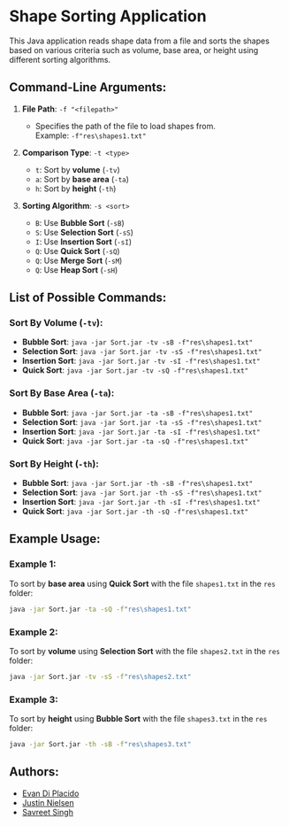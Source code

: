 # Shape Sorting Application

This Java application reads shape data from a file and sorts the shapes based on various criteria such as volume, base area, or height using different sorting algorithms.

## Command-Line Arguments:

1. **File Path**: `-f "<filepath>"`  
   - Specifies the path of the file to load shapes from.  
   Example: `-f"res\shapes1.txt"`

2. **Comparison Type**: `-t <type>`  
   - `t`: Sort by **volume** (`-tv`)  
   - `a`: Sort by **base area** (`-ta`)  
   - `h`: Sort by **height** (`-th`)

3. **Sorting Algorithm**: `-s <sort>`  
   - `B`: Use **Bubble Sort** (`-sB`)  
   - `S`: Use **Selection Sort** (`-sS`)  
   - `I`: Use **Insertion Sort** (`-sI`)  
   - `Q`: Use **Quick Sort** (`-sQ`)
   - `Q`: Use **Merge Sort** (`-sM`)
   - `Q`: Use **Heap Sort** (`-sH`)

## List of Possible Commands:

### Sort By Volume (`-tv`):
- **Bubble Sort**: `java -jar Sort.jar -tv -sB -f"res\shapes1.txt"`
- **Selection Sort**: `java -jar Sort.jar -tv -sS -f"res\shapes1.txt"`
- **Insertion Sort**: `java -jar Sort.jar -tv -sI -f"res\shapes1.txt"`
- **Quick Sort**: `java -jar Sort.jar -tv -sQ -f"res\shapes1.txt"`

### Sort By Base Area (`-ta`):
- **Bubble Sort**: `java -jar Sort.jar -ta -sB -f"res\shapes1.txt"`
- **Selection Sort**: `java -jar Sort.jar -ta -sS -f"res\shapes1.txt"`
- **Insertion Sort**: `java -jar Sort.jar -ta -sI -f"res\shapes1.txt"`
- **Quick Sort**: `java -jar Sort.jar -ta -sQ -f"res\shapes1.txt"`

### Sort By Height (`-th`):
- **Bubble Sort**: `java -jar Sort.jar -th -sB -f"res\shapes1.txt"`
- **Selection Sort**: `java -jar Sort.jar -th -sS -f"res\shapes1.txt"`
- **Insertion Sort**: `java -jar Sort.jar -th -sI -f"res\shapes1.txt"`
- **Quick Sort**: `java -jar Sort.jar -th -sQ -f"res\shapes1.txt"`

## Example Usage:
### Example 1:
To sort by **base area** using **Quick Sort** with the file `shapes1.txt` in the `res` folder:
```bash
java -jar Sort.jar -ta -sQ -f"res\shapes1.txt"
```

### Example 2:
To sort by **volume** using **Selection Sort** with the file `shapes2.txt` in the `res` folder:
```bash
java -jar Sort.jar -tv -sS -f"res\shapes2.txt"
```

### Example 3:
To sort by **height** using **Bubble Sort** with the file `shapes3.txt` in the `res` folder:
```bash
java -jar Sort.jar -th -sB -f"res\shapes3.txt"
```

## Authors:
- [Evan Di Placido](https://github.com/Evan260)
- [Justin Nielsen](https://github.com/TortoiseGhos)
- [Savreet Singh](https://github.com/aulakh-savreet)
